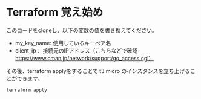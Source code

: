# Terraform 覚え始め

このコードをcloneし、以下の変数の値を書き換えてください。

- my_key_name: 使用しているキーペア名
- client_ip： 接続元のIPアドレス（こちらなどで確認 https://www.cman.jp/network/support/go_access.cgi）

その後、terraform applyをすることで t3.micro のインスタンスを立ち上げることができます。

```sh
terraform apply
```
